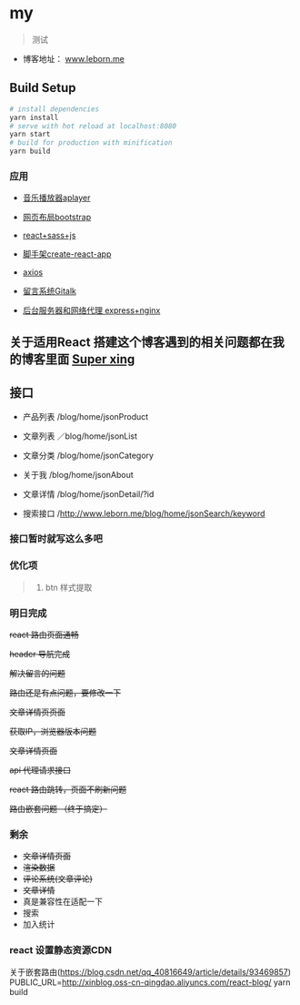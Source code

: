 # my

> 测试

+ 博客地址： www.leborn.me
## Build Setup
``` bash
# install dependencies
yarn install
# serve with hot reload at localhost:8080
yarn start
# build for production with minification
yarn build
```
### 应用
+ [音乐播放器aplayer](https://aplayer.js.org/#/)

+ [网页布局bootstrap](https://www.bootcss.com/)

+ [react+sass+js](https://react.docschina.org/)
+ [脚手架create-react-app](https://www.html.cn/create-react-app/docs/getting-started/)
+ [axios](https://www.kancloud.cn/yunye/axios/234845)
+ [留言系统Gitalk](https://gitalk.github.io/)
+ [后台服务器和网络代理 express+nginx](https://www.expressjs.com.cn/)

##  关于适用React 搭建这个博客遇到的相关问题都在我的博客里面 [Super xing](http://www.leborn.me)

## 接口

+ 产品列表   /blog/home/jsonProduct

+ 文章列表   ／blog/home/jsonList

+ 文章分类   /blog/home/jsonCategory

+ 关于我    /blog/home/jsonAbout 

+ 文章详情  /blog/home/jsonDetail/?id

+ 搜索接口  /http://www.leborn.me/blog/home/jsonSearch/keyword

### 接口暂时就写这么多吧

### 优化项

> 1. btn 样式提取

### 明日完成

<s> react 路由页面通畅</s>

<s> header 导航完成 </s>

<s> 解决留言的问题 </s>

 <s> 路由还是有点问题，要修改一下</s>

<s> 文章详情页页面</s>

<s> 获取IP，浏览器版本问题</s>

<s>文章详情页面</s>

<s> api 代理请求接口 </s>

<s> react 路由跳转，页面不刷新问题 </s>

<s>  路由嵌套问题 （终于搞定）</s>


### 剩余
+ <s> 文章详情页面</s>
+ <s> 渲染数据 </s>
+ <s> 评论系统(文章评论) </s> 
+ <s> 文章详情  </s>
+ 真是兼容性在适配一下
+ 搜索
+ 加入统计

### react 设置静态资源CDN

  关于嵌套路由(https://blog.csdn.net/qq_40816649/article/details/93469857)
  PUBLIC_URL=http://xinblog.oss-cn-qingdao.aliyuncs.com/react-blog/ yarn build

